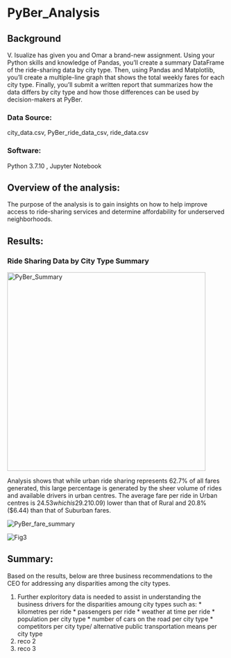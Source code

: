 # PyBer_Analysis

## **Background**
V. Isualize has given you and Omar a brand-new assignment. Using your Python skills and knowledge of Pandas, you’ll create a summary DataFrame of the ride-sharing data by city type. Then, using Pandas and Matplotlib, you’ll create a multiple-line graph that shows the total weekly fares for each city type. Finally, you’ll submit a written report that summarizes how the data differs by city type and how those differences can be used by decision-makers at PyBer.

### **Data Source:** 
city_data.csv, PyBer_ride_data_csv, ride_data.csv

### **Software:**
Python 3.7.10 , Jupyter Notebook

## **Overview of the analysis:**
The purpose of the analysis is to gain insights on how to help improve access to ride-sharing services and determine affordability for underserved neighborhoods.

## **Results:**

### Ride Sharing Data by City Type Summary
<img width="457" alt="PyBer_Summary" src="https://user-images.githubusercontent.com/89538802/134794128-2fd9c52c-66cd-45b8-82d2-0b67315a54ec.PNG">

Analysis shows that while urban ride sharing represents 62.7% of all fares generated,  this large percentage is generated by the sheer volume of rides and available drivers in urban centres.   The average fare per ride in Urban centres is $24.53 which is 29.2% ($10.09) lower than that of Rural and 20.8% ($6.44) than that of Suburban fares. 


![PyBer_fare_summary](https://user-images.githubusercontent.com/89538802/135031787-9d34c892-1b4e-45c8-9de4-7c277f9d0a3d.png)



![Fig3](https://user-images.githubusercontent.com/89538802/134794159-76e52e3d-5de3-4d45-b817-3888fa187a5a.png)


## **Summary:**

Based on the results, below are three business recommendations to the CEO for addressing any disparities among the city types.
1. Further exploritory data is needed to assist in understanding the business drivers for the disparities amoung city types such as:
        *  kilometres per ride
        *  passengers per ride
        *  weather at time per ride
        *  population per city type
        *  number of cars on the road per city type
        *  competitors per city type/ alternative public transportation means per city type
3. reco 2
4. reco 3


